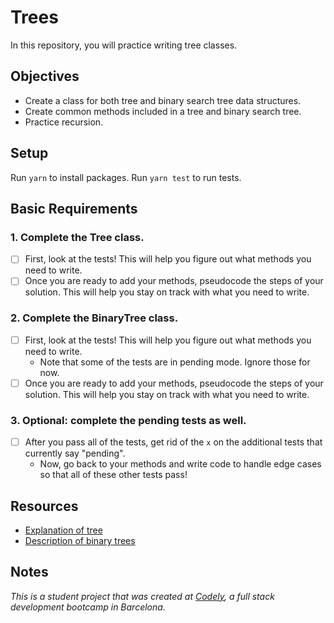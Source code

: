 # Trees

In this repository, you will practice writing tree classes.

## Objectives

  - Create a class for both tree and binary search tree data structures.
  - Create common methods included in a tree and binary search tree.
  - Practice recursion.

## Setup

Run `yarn` to install packages.
Run `yarn test` to run tests.

## Basic Requirements

### 1. Complete the Tree class.
  - [ ] First, look at the tests! This will help you
      figure out what methods you need to write.
  - [ ] Once you are ready to add your methods, pseudocode
      the steps of your solution. This will help you stay on
      track with what you need to write.
      
### 2. Complete the BinaryTree class.
  - [ ] First, look at the tests! This will help you
      figure out what methods you need to write.
      - Note that some of the tests are in pending
        mode. Ignore those for now.
  - [ ] Once you are ready to add your methods, pseudocode
      the steps of your solution. This will help you stay on
      track with what you need to write.

### 3. Optional: complete the pending tests as well.
  - [ ] After you pass all of the tests, get rid of the `x` on the
    additional tests that currently say "pending".
      - Now, go back to your methods and write code to handle
        edge cases so that all of these other tests pass!

## Resources
  - [Explanation of tree](https://medium.com/the-renaissance-developer/learning-tree-data-structure-27c6bb363051)
  - [Description of binary trees](https://www.cs.cmu.edu/~adamchik/15-121/lectures/Trees/trees.html)

## Notes
_This is a student project that was created at [Codely](http://codely.tech), a full stack development bootcamp in Barcelona._
